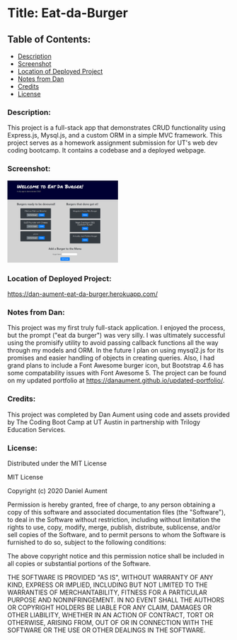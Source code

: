 # Title: Eat-da-Burger

## Table of Contents:
* [Description](#Description)
* [Screenshot](#Screenshot)
* [Location of Deployed Project](#Location)
* [Notes from Dan](#Notes)
* [Credits](#Credits)
* [License](#License)

### <a name="Description">Description:</a>
This project is a full-stack app that demonstrates CRUD functionality using Express.js, Mysql.js, and a custom ORM in a simple MVC framework.  This project serves as a homework assignment submission for UT's web dev coding bootcamp.  It contains a codebase and a deployed webpage.

### <a name="Screenshot">Screenshot: </a>
<img src="./assignmentAssets/eatdaburgerscreenshot.png" width="250x" />

### <a name="Location">Location of Deployed Project:</a>
https://dan-aument-eat-da-burger.herokuapp.com/

### <a name="Notes">Notes from Dan:  </a>
This project was my first truly full-stack application.  I enjoyed the process, but the prompt ("eat da burger") was very silly.  I was ultimately successful using the promisify utility to avoid passing callback functions all the way through my models and ORM.  In the future I plan on using mysql2.js for its promises and easier handling of objects in creating queries.  Also, I had grand plans to include a Font Awesome burger icon, but Bootstrap 4.6 has some compatability issues with Font Awesome 5.  The project can be found on my updated portfolio at https://danaument.github.io/updated-portfolio/.

### <a name="Credits">Credits: </a>
This project was completed by Dan Aument using code and assets provided by The Coding Boot Camp at UT Austin in partnership with Trilogy Education Services.  

### <a name="License">License: </a>

Distributed under the MIT License

MIT License

Copyright (c) 2020 Daniel Aument

Permission is hereby granted, free of charge, to any person obtaining a copy
of this software and associated documentation files (the "Software"), to deal
in the Software without restriction, including without limitation the rights
to use, copy, modify, merge, publish, distribute, sublicense, and/or sell
copies of the Software, and to permit persons to whom the Software is
furnished to do so, subject to the following conditions:

The above copyright notice and this permission notice shall be included in all
copies or substantial portions of the Software.

THE SOFTWARE IS PROVIDED "AS IS", WITHOUT WARRANTY OF ANY KIND, EXPRESS OR
IMPLIED, INCLUDING BUT NOT LIMITED TO THE WARRANTIES OF MERCHANTABILITY,
FITNESS FOR A PARTICULAR PURPOSE AND NONINFRINGEMENT. IN NO EVENT SHALL THE
AUTHORS OR COPYRIGHT HOLDERS BE LIABLE FOR ANY CLAIM, DAMAGES OR OTHER
LIABILITY, WHETHER IN AN ACTION OF CONTRACT, TORT OR OTHERWISE, ARISING FROM,
OUT OF OR IN CONNECTION WITH THE SOFTWARE OR THE USE OR OTHER DEALINGS IN THE
SOFTWARE.